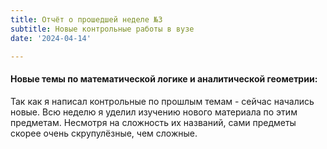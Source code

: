 ```yaml
---
title: Отчёт о прошедшей неделе №3
subtitle: Новые контрольные работы в вузе
date: '2024-04-14'

---
```

    

#### Новые темы по математической логике и аналитической геометрии:
Так как я написал контрольные по прошлым темам - сейчас начались новые. Всю неделю я уделил изучению нового материала по этим предметам. Несмотря на сложность их названий, сами предметы скорее очень скрупулёзные, чем сложные.





